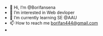 - 👋 Hi, I’m @Borifansena
- 👀 I’m interested in  Web devloper
- 🌱 I’m currently learning SE @AAU
- 📫 How to reach me borifan444@gmail.com
- 

<!---
Borifansena/Borifansena is a ✨ special ✨ repository because its `README.md` (this file) appears on your GitHub profile.
You can click the Preview link to take a look at your changes.
--->

